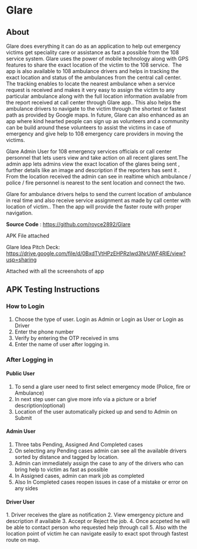 <h1>Glare</h1>

<h2>About</h2>
Glare does everything it can do as an application to help out emergency victims get speciality care or assistance as fast a possible from the 108 service system. Glare uses the power of mobile technology along with GPS features to share the exact location of the victim to the 108 service.  The app is also available to 108 ambulance drivers and helps in tracking the exact location and status of the ambulances from the central call center. The tracking enables to locate the nearest ambulance when a service request is received and makes it very easy to assign the victim to any particular ambulance along with the full location information available from the report received at call center through Glare app.. This also helps the ambulance drivers to navigate to the victim through the shortest or fastest path as provided by Google maps. 
In future, Glare can also enhanced as an app where kind hearted people can sign up as volunteers and a community can be build around these volunteers to assist the victims in case of emergency and give help to 108 emergency care providers in moving the victims.

Glare Admin User for 108 emergency services officials or call center personnel that lets users view and take action on all recent glares sent.The admin app lets admins view the exact location of the glares being sent , further details like an image and description if the reporters has sent it . From the location received the admin can see in realtime which ambulance / police / fire personnel is nearest to the sent location and connect the two.

Glare for ambulance drivers helps to send the current location of ambulance in real time and also receive service assignment as made by call center with location of victim.. Then the app will provide the faster route with proper navigation.

<b>Source Code</b> : https://github.com/royce2892/Glare

APK File attached

Glare Idea Pitch Deck: https://drive.google.com/file/d/0BxdTVtHPzEHPRzlwd3NrUWF4RlE/view?usp=sharing

Attached with all the screenshots of app

<h2>APK Testing Instructions</h2>

<h3>How to Login</h3>

1. Choose the type of user. Login as Admin or Login as User or Login as Driver
2. Enter the phone number
3. Verify by entering the OTP received in sms
4. Enter the name of user after logging in.

<h3>After Logging in</h3>

<h4>Public User</h4>

1. To send a glare user need to first select emergency mode (Police, fire or Ambulance)
2. In next step user can give more info via a picture or a brief description(optional)
3. Location of the user automatically picked up and send to Admin on Submit

<h4>Admin User</h4>

1. Three tabs Pending, Assigned And Completed cases
2. On selecting any Pending cases admin can see all the available drivers sorted by distance and tagged by location.
3. Admin can immediately assign the case to any of the drivers who can bring help to victim as fast as possible
4. In Assigned cases, admin can mark job as completed 
5. Also In Completed cases reopen issues in case of a mistake or error on any sides

<h4>Driver User</h4>
1. Driver receives the glare as notification
2. View emergency picture and description if available
3. Accept or Reject the job.
4. Once accpeted he will be able to contact person who requested help through call
5. Also with the location point of victim he can navigate easily to exact spot through fastest route on map.
